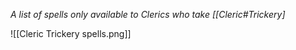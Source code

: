 *A list of spells only available to Clerics who take [[Cleric#Trickery]*

![[Cleric Trickery spells.png]]
